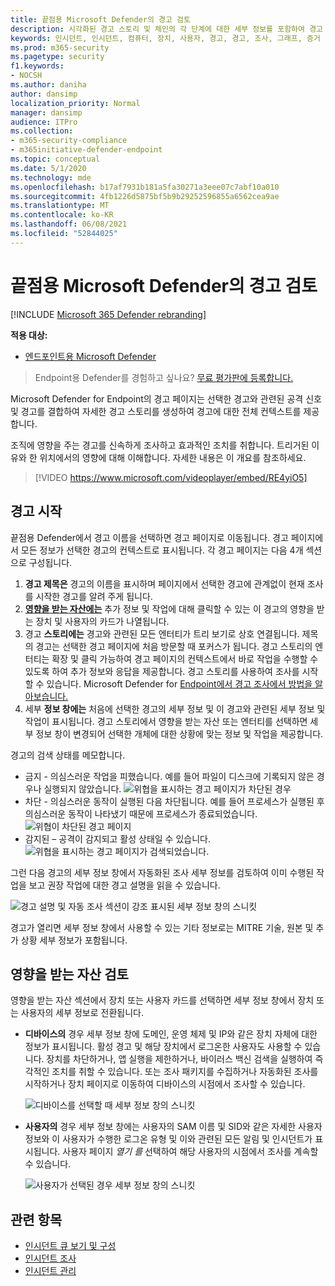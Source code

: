 ```yaml
---
title: 끝점용 Microsoft Defender의 경고 검토
description: 시각화된 경고 스토리 및 체인의 각 단계에 대한 세부 정보를 포함하여 경고 정보를 검토합니다.
keywords: 인시던트, 인시던트, 컴퓨터, 장치, 사용자, 경고, 경고, 조사, 그래프, 증거
ms.prod: m365-security
ms.pagetype: security
f1.keywords:
- NOCSH
ms.author: daniha
author: dansimp
localization_priority: Normal
manager: dansimp
audience: ITPro
ms.collection:
- m365-security-compliance
- m365initiative-defender-endpoint
ms.topic: conceptual
ms.date: 5/1/2020
ms.technology: mde
ms.openlocfilehash: b17af7931b181a5fa30271a3eee07c7abf10a010
ms.sourcegitcommit: 4fb1226d5875bf5b9b29252596855a6562cea9ae
ms.translationtype: MT
ms.contentlocale: ko-KR
ms.lasthandoff: 06/08/2021
ms.locfileid: "52844025"
---
```

# <a name="review-alerts-in-microsoft-defender-for-endpoint"></a>끝점용 Microsoft Defender의 경고 검토

[!INCLUDE [Microsoft 365 Defender rebranding](../../includes/microsoft-defender.md)]


**적용 대상:**
- [엔드포인트용 Microsoft Defender](https://go.microsoft.com/fwlink/?linkid=2154037)

>Endpoint용 Defender를 경험하고 싶나요? [무료 평가판에 등록합니다.](https://www.microsoft.com/microsoft-365/windows/microsoft-defender-atp?ocid=docs-wdatp-managealerts-abovefoldlink)

Microsoft Defender for Endpoint의 경고 페이지는 선택한 경고와 관련된 공격 신호 및 경고를 결합하여 자세한 경고 스토리를 생성하여 경고에 대한 전체 컨텍스트를 제공합니다.

조직에 영향을 주는 경고를 신속하게 조사하고 효과적인 조치를 취합니다. 트리거된 이유와 한 위치에서의 영향에 대해 이해합니다. 자세한 내용은 이 개요를 참조하세요.

> [!VIDEO https://www.microsoft.com/videoplayer/embed/RE4yiO5]

## <a name="getting-started-with-an-alert"></a>경고 시작

끝점용 Defender에서 경고 이름을 선택하면 경고 페이지로 이동됩니다. 경고 페이지에서 모든 정보가 선택한 경고의 컨텍스트로 표시됩니다. 각 경고 페이지는 다음 4개 섹션으로 구성됩니다.

1. **경고 제목은** 경고의 이름을 표시하며 페이지에서 선택한 경고에 관계없이 현재 조사를 시작한 경고를 알려 주게 됩니다.
2. [**영향을 받는 자산에는**](#review-affected-assets) 추가 정보 및 작업에 대해 클릭할 수 있는 이 경고의 영향을 받는 장치 및 사용자의 카드가 나열됩니다.
3. 경고 **스토리에는** 경고와 관련된 모든 엔터티가 트리 보기로 상호 연결됩니다. 제목의 경고는 선택한 경고 페이지에 처음 방문할 때 포커스가 됩니다. 경고 스토리의 엔터티는 확장 및 클릭 가능하여 경고 페이지의 컨텍스트에서 바로 작업을 수행할 수 있도록 하여 추가 정보와 응답을 제공합니다. 경고 스토리를 사용하여 조사를 시작할 수 있습니다. Microsoft Defender for [Endpoint에서 경고 조사에서 방법을 알아보습니다.](/microsoft-365/security/defender-endpoint/investigate-alerts)
4. 세부 **정보 창에는** 처음에 선택한 경고의 세부 정보 및 이 경고와 관련된 세부 정보 및 작업이 표시됩니다. 경고 스토리에서 영향을 받는 자산 또는 엔터티를 선택하면 세부 정보 창이 변경되어 선택한 개체에 대한 상황에 맞는 정보 및 작업을 제공합니다.

경고의 검색 상태를 메모합니다. 
- 금지 - 의심스러운 작업을 피했습니다. 예를 들어 파일이 디스크에 기록되지 않은 경우나 실행되지 않았습니다.
![위협을 표시하는 경고 페이지가 차단된 경우](images/detstat-prevented.png)
- 차단 - 의심스러운 동작이 실행된 다음 차단됩니다. 예를 들어 프로세스가 실행된 후 의심스러운 동작이 나타냈기 때문에 프로세스가 종료되었습니다.
![위협이 차단된 경고 페이지](images/detstat-blocked.png)
- 감지된 – 공격이 감지되고 활성 상태일 수 있습니다.
![위협을 표시하는 경고 페이지가 검색되었습니다.](images/detstat-detected.png)




그런 다음 경고의  세부 정보 창에서 자동화된 조사 세부 정보를 검토하여 이미 수행된 작업을 보고 권장 작업에 대한 경고 설명을 읽을 수 있습니다.

![경고 설명 및 자동 조사 섹션이 강조 표시된 세부 정보 창의 스니킷](images/alert-air-and-alert-description.png)

경고가 열리면 세부 정보 창에서 사용할 수 있는 기타 정보로는 MITRE 기술, 원본 및 추가 상황 세부 정보가 포함됩니다.




## <a name="review-affected-assets"></a>영향을 받는 자산 검토

영향을 받는 자산 섹션에서 장치 또는 사용자 카드를 선택하면 세부 정보 창에서 장치 또는 사용자의 세부 정보로 전환됩니다.

- **디바이스의** 경우 세부 정보 창에 도메인, 운영 체제 및 IP와 같은 장치 자체에 대한 정보가 표시됩니다. 활성 경고 및 해당 장치에서 로그온한 사용자도 사용할 수 있습니다. 장치를 차단하거나, 앱 실행을 제한하거나, 바이러스 백신 검색을 실행하여 즉각적인 조치를 취할 수 있습니다. 또는 조사 패키지를 수집하거나 자동화된 조사를 시작하거나 장치 페이지로 이동하여 디바이스의 시점에서 조사할 수 있습니다.

   ![디바이스를 선택할 때 세부 정보 창의 스니킷](images/device-page-details.png)

- **사용자의** 경우 세부 정보 창에는 사용자의 SAM 이름 및 SID와 같은 자세한 사용자 정보와 이 사용자가 수행한 로그온 유형 및 이와 관련된 모든 알림 및 인시던트가 표시됩니다. 사용자 페이지 *열기 를* 선택하여 해당 사용자의 시점에서 조사를 계속할 수 있습니다.

   ![사용자가 선택된 경우 세부 정보 창의 스니킷](images/user-page-details.png)


## <a name="related-topics"></a>관련 항목

- [인시던트 큐 보기 및 구성](view-incidents-queue.md)
- [인시던트 조사](investigate-incidents.md)
- [인시던트 관리](manage-incidents.md)
